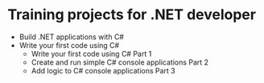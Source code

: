 # Training projects for .NET developer
- Build .NET applications with C#
- Write your first code using C#
    - Write your first code using C# Part 1
    - Create and run simple C# console applications Part 2
    - Add logic to C# console applications Part 3
